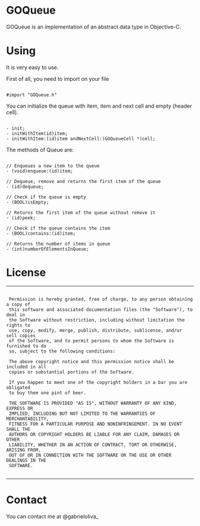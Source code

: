 GOQueue
=======

GOQueue is an implementation of an abstract data type in Objective-C. 

# Using
It is very easy to use.

First of all, you need to import on your file
```  objc

#import "GOQueue.h"
```

You can initialize the queue with item, item and next cell and empty (header cell).
```  objc

- init;
- initWithItem(id)item;
- initWithItem:(id)item andNextCell:(GOQueueCell *)cell;
```

The methods of Queue are:
``` objc

// Enqueues a new item to the queue
- (void)enqueue:(id)item;

// Dequeue, remove and returns the first item of the queue
- (id)dequeue;

// Check if the queue is empty
- (BOOL)isEmpty;

// Returns the first item of the queue without remove it
- (id)peek;

// Check if the queue contains the item
- (BOOL)contains:(id)item;

// Returns the number of items in queue
- (int)numberOfElementsInQueue;
```

# License
---

```

 Permission is hereby granted, free of charge, to any person obtaining a copy of
 this software and associated documentation files (the "Software"), to deal in
 the Software without restriction, including without limitation the rights to
 use, copy, modify, merge, publish, distribute, sublicense, and/or sell copies
 of the Software, and to permit persons to whom the Software is furnished to do
 so, subject to the following conditions:
 
 The above copyright notice and this permission notice shall be included in all
 copies or substantial portions of the Software.
 
 If you happen to meet one of the copyright holders in a bar you are obligated
 to buy them one pint of beer.
 
 THE SOFTWARE IS PROVIDED "AS IS", WITHOUT WARRANTY OF ANY KIND, EXPRESS OR
 IMPLIED, INCLUDING BUT NOT LIMITED TO THE WARRANTIES OF MERCHANTABILITY,
 FITNESS FOR A PARTICULAR PURPOSE AND NONINFRINGEMENT. IN NO EVENT SHALL THE
 AUTHORS OR COPYRIGHT HOLDERS BE LIABLE FOR ANY CLAIM, DAMAGES OR OTHER
 LIABILITY, WHETHER IN AN ACTION OF CONTRACT, TORT OR OTHERWISE, ARISING FROM,
 OUT OF OR IN CONNECTION WITH THE SOFTWARE OR THE USE OR OTHER DEALINGS IN THE
 SOFTWARE.
 
 ```
 ---
 
# Contact
 
You can contact me at @gabrieloliva_
